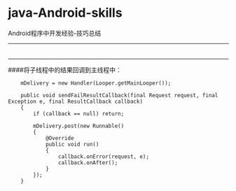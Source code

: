 # java-Android-skills
Android程序中开发经验-技巧总结

***
####
```

```

***
####将子线程中的结果回调到主线程中：
```
	mDelivery = new Handler(Looper.getMainLooper());
	
    public void sendFailResultCallback(final Request request, final Exception e, final ResultCallback callback)
    {
        if (callback == null) return;

        mDelivery.post(new Runnable()
        {
            @Override
            public void run()
            {
                callback.onError(request, e);
                callback.onAfter();
            }
        });
    }

```
